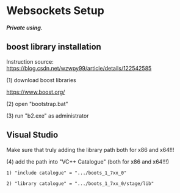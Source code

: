 # Websockets Setup

_**Private using.**_


## boost library installation

Instruction source: https://blog.csdn.net/wzwpy99/article/details/122542585

(1) download boost libraries

   https://www.boost.org/

(2) open "bootstrap.bat"

(3) run "b2.exe" as administrator



## Visual Studio

Make sure that truly adding the library path both for x86 and x64!!!

(4) add the path into "VC++ Catalogue" (both for x86 and x64!!!)

    1) "include catalogue" = ".../boots_1_7xx_0"
    
    2) "library catalogue" = ".../boots_1_7xx_0/stage/lib"


<!-- 
Wen Fan -->

